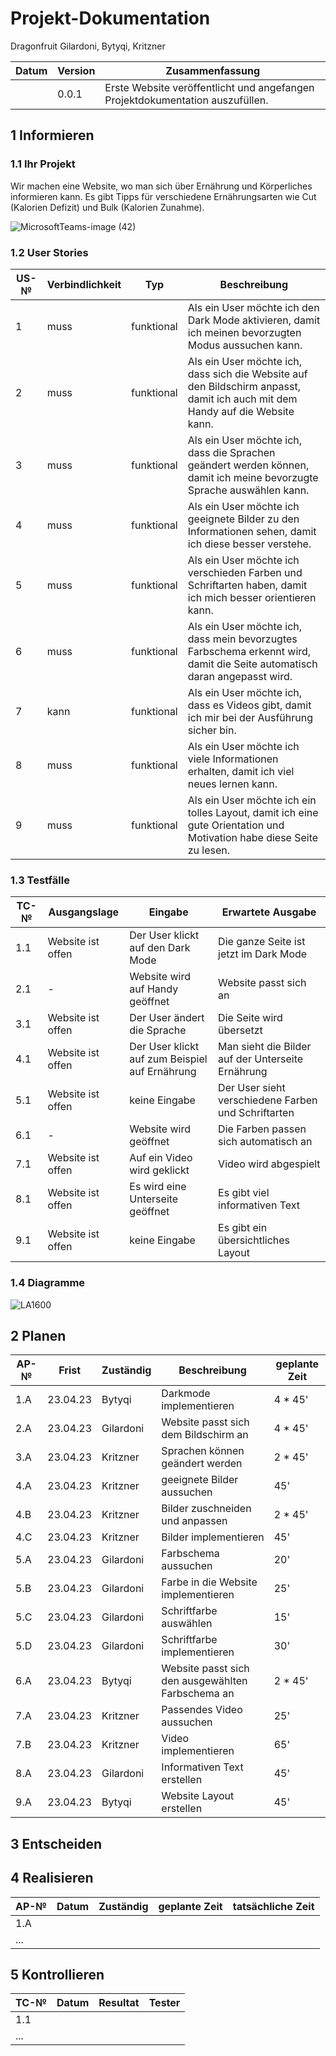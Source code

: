 # Projekt-Dokumentation
Dragonfruit
Gilardoni, Bytyqi, Kritzner

| Datum | Version | Zusammenfassung                                              |
| ----- | ------- | ------------------------------------------------------------ |
|       | 0.0.1   | Erste Website veröffentlicht und angefangen Projektdokumentation auszufüllen. |


## 1 Informieren

### 1.1 Ihr Projekt

Wir machen eine Website, wo man sich über Ernährung und Körperliches informieren kann. Es gibt Tipps für verschiedene Ernährungsarten wie Cut (Kalorien Defizit) und Bulk (Kalorien Zunahme).

![MicrosoftTeams-image (42)](https://user-images.githubusercontent.com/110892683/237025824-f704b7c6-94a4-48ca-90a1-124fc1d5d810.png)

### 1.2 User Stories

| US-№ | Verbindlichkeit | Typ  | Beschreibung                       |
| ---- | --------------- | ---- | ---------------------------------- |
| 1    | muss | funktional | Als ein User möchte ich den Dark Mode aktivieren, damit ich meinen bevorzugten Modus aussuchen kann. |
| 2  | muss | funktional | Als ein User möchte ich, dass sich die Website auf den Bildschirm anpasst, damit ich auch mit dem Handy auf die Website kann. |
| 3  | muss | funktional | Als ein User möchte ich, dass die Sprachen geändert werden können, damit ich meine bevorzugte Sprache auswählen kann. |
| 4  | muss | funktional | Als ein User möchte ich geeignete Bilder zu den Informationen sehen, damit ich diese besser verstehe. |
| 5  | muss | funktional | Als ein User möchte ich verschieden Farben und Schriftarten haben, damit ich mich besser orientieren kann. |
| 6  | muss | funktional | Als ein User möchte ich, dass mein bevorzugtes Farbschema erkennt wird, damit die Seite automatisch daran angepasst wird. |
| 7  | kann | funktional | Als ein User möchte ich, dass es Videos gibt, damit ich mir bei der Ausführung sicher bin. |
| 8  | muss | funktional | Als ein User möchte ich viele Informationen erhalten, damit ich viel neues lernen kann. |
| 9  | muss | funktional | Als ein User möchte ich ein tolles Layout, damit ich eine gute Orientation und Motivation habe diese Seite zu lesen. |

### 1.3 Testfälle

| TC-№ | Ausgangslage | Eingabe | Erwartete Ausgabe | 
| ---- | ------------ | ------- | ----------------- |
| 1.1   |Website ist offen |Der User klickt auf den Dark Mode     | Die ganze Seite ist jetzt im Dark Mode  |
| 2.1    |- | Website wird auf Handy geöffnet | Website passt sich an |
| 3.1    |Website ist offen| Der User ändert die Sprache | Die Seite wird übersetzt |
| 4.1    | Website ist offen | Der User klickt auf zum Beispiel auf Ernährung  | Man sieht die Bilder auf der Unterseite Ernährung |
| 5.1   | Website ist offen | keine Eingabe | Der User sieht verschiedene Farben und Schriftarten |
| 6.1   | - | Website wird geöffnet |Die Farben passen sich automatisch an|
| 7.1   | Website ist offen | Auf ein Video wird geklickt |Video wird abgespielt|
| 8.1   | Website ist offen |Es wird eine Unterseite geöffnet |Es gibt viel informativen Text|
| 9.1   | Website ist offen |keine Eingabe|Es gibt ein übersichtliches Layout|

### 1.4 Diagramme

![LA1600](https://user-images.githubusercontent.com/110892683/237035884-9ee5ff99-3d9e-4637-a004-5636c47776ec.png)

## 2 Planen

| AP-№ | Frist | Zuständig | Beschreibung | geplante Zeit |
| ---- | ----- | --------- | ------------ | ------------- |
| 1.A  |23.04.23|Bytyqi| Darkmode implementieren | 4 * 45' |
| 2.A  |23.04.23|Gilardoni| Website passt sich dem Bildschirm an | 4 * 45' |
| 3.A  |23.04.23|Kritzner| Sprachen können geändert werden | 2 * 45' |
| 4.A  |23.04.23|Kritzner| geeignete Bilder aussuchen | 45' |
| 4.B  |23.04.23|Kritzner| Bilder zuschneiden und anpassen | 2 * 45' |
| 4.C  |23.04.23|Kritzner| Bilder implementieren | 45' |
| 5.A  |23.04.23|Gilardoni| Farbschema aussuchen | 20' |
| 5.B  |23.04.23|Gilardoni| Farbe in die Website implementieren | 25' |
| 5.C  |23.04.23|Gilardoni| Schriftfarbe auswählen | 15' |
| 5.D  |23.04.23|Gilardoni| Schriftfarbe implementieren | 30' |
| 6.A  |23.04.23|Bytyqi| Website passt sich den ausgewählten Farbschema an | 2 * 45' |
| 7.A  |23.04.23|Kritzner| Passendes Video aussuchen | 25' |
| 7.B  |23.04.23|Kritzner|Video implementieren | 65' |
| 8.A  |23.04.23|Gilardoni|Informativen Text erstellen | 45' |
| 9.A  |23.04.23|Bytyqi|Website Layout erstellen | 45' |

## 3 Entscheiden



## 4 Realisieren

| AP-№ | Datum | Zuständig | geplante Zeit | tatsächliche Zeit |
| ---- | ----- | --------- | ------------- | ----------------- |
| 1.A  |       |           |               |                   |
| ...  |       |           |               |                   |



## 5 Kontrollieren

| TC-№ | Datum | Resultat | Tester |
| ---- | ----- | -------- | ------ |
| 1.1  |       |          |        |
| ...  |       |          |        |


